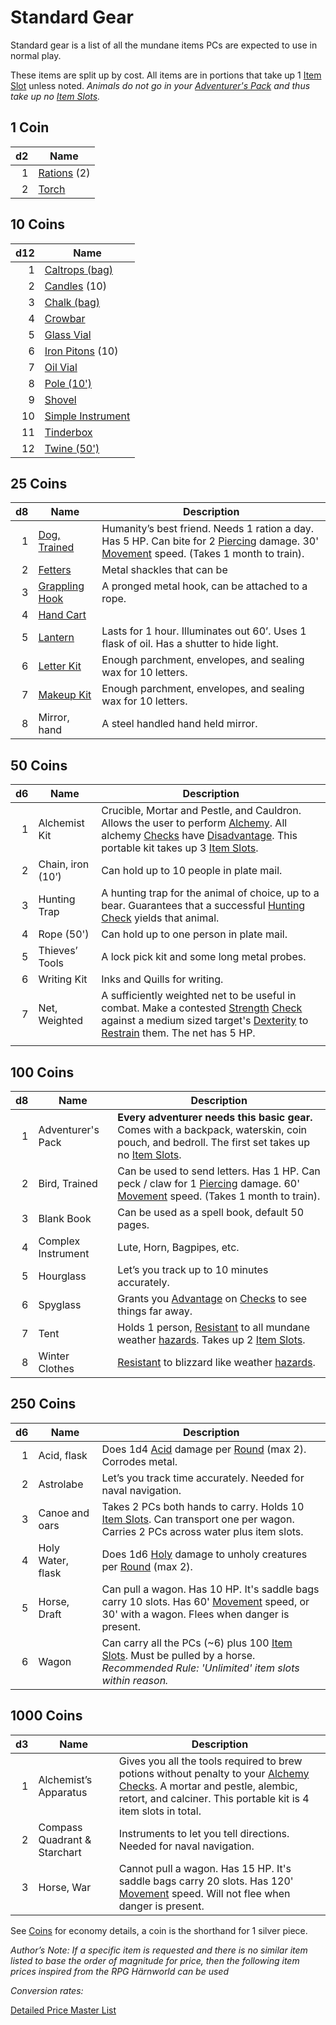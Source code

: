 # Standard Gear
Standard gear is a list of all the mundane items PCs are expected to use in normal play.

These items are split up by cost. All items are in portions that take up 1 [Item Slot](../../Player%20Characters/Derived%20Statistics/Item%20Slots.md) unless noted.
	*Animals do not go in your [Adventurer's Pack](Adventurer's%20Pack.md) and thus take up no [Item Slots](../../Player%20Characters/Derived%20Statistics/Item%20Slots.md).*
## 1 Coin

|  d2 | Name                                                             |
| --: | ---------------------------------------------------------------- |
|   1 | [Rations](Individual%20Item%20Cards/Gear/1%20Coin/Ration.md) (2) |
|   2 | [Torch](Individual%20Item%20Cards/Gear/1%20Coin/Torch.md)        |

## 10 Coins

| d12 | Name                                                                                  |
| --: | ------------------------------------------------------------------------------------- |
|   1 | [Caltrops (bag)](Individual%20Item%20Cards/Gear/10%20Coins/Caltrops%20(bag).md)       |
|   2 | [Candles](Individual%20Item%20Cards/Gear/10%20Coins/Candle.md) (10)                   |
|   3 | [Chalk (bag)](Individual%20Item%20Cards/Gear/10%20Coins/Chalk%20(bag).md)             |
|   4 | [Crowbar](Individual%20Item%20Cards/Gear/10%20Coins/Crowbar.md)                       |
|   5 | [Glass Vial](Individual%20Item%20Cards/Gear/10%20Coins/Glass%20Vial.md)               |
|   6 | [Iron Pitons](Individual%20Item%20Cards/Gear/10%20Coins/Iron%20Piton.md) (10)         |
|   7 | [Oil Vial](Individual%20Item%20Cards/Gear/10%20Coins/Oil%20Vial.md)                   |
|   8 | [Pole (10')](Individual%20Item%20Cards/Gear/10%20Coins/Pole%20(10').md)               |
|   9 | [Shovel](Individual%20Item%20Cards/Gear/10%20Coins/Shovel.md)                         |
|  10 | [Simple Instrument](Individual%20Item%20Cards/Gear/10%20Coins/Simple%20Instrument.md) |
|  11 | [Tinderbox](Individual%20Item%20Cards/Gear/10%20Coins/Tinderbox.md)                   |
|  12 | [Twine (50')](Individual%20Item%20Cards/Gear/10%20Coins/Twine%20(50').md)             |
## 25 Coins

|  d8 | Name                                                                            | Description                                                                                                                                                                                                      |
| --: | ------------------------------------------------------------------------------- | ---------------------------------------------------------------------------------------------------------------------------------------------------------------------------------------------------------------- |
|   1 | [Dog, Trained](Individual%20Item%20Cards/Gear/25%20Coins/Dog,%20Trained.md)     | Humanity’s best friend. Needs 1 ration a day. Has 5 HP. Can bite for 2 [Piercing](../../Damage%20Types/Piercing.md) damage. 30' [Movement](../../Game%20Procedures/Movement.md) speed. (Takes 1 month to train). |
|   2 | [Fetters](Individual%20Item%20Cards/Gear/25%20Coins/Fetters.md)                 | Metal shackles that can be                                                                                                                                                                                       |
|   3 | [Grappling Hook](Individual%20Item%20Cards/Gear/25%20Coins/Grappling%20Hook.md) | A pronged metal hook, can be attached to a rope.                                                                                                                                                                 |
|   4 | [Hand Cart](Individual%20Item%20Cards/Gear/25%20Coins/Hand%20Cart.md)           |                                                                                                                                                                                                                  |
|   5 | [Lantern](Individual%20Item%20Cards/Gear/25%20Coins/Lantern.md)                 | Lasts for 1 hour. Illuminates out 60’. Uses 1 flask of oil. Has a shutter to hide light.                                                                                                                         |
|   6 | [Letter Kit](Individual%20Item%20Cards/Gear/25%20Coins/Letter%20Kit.md)         | Enough parchment, envelopes, and sealing wax for 10 letters.                                                                                                                                                     |
|   7 | [Makeup Kit](Individual%20Item%20Cards/Gear/25%20Coins/Makeup%20Kit.md)         | Enough parchment, envelopes, and sealing wax for 10 letters.                                                                                                                                                     |
|   8 | Mirror, hand                                                                    | A steel handled hand held mirror.                                                                                                                                                                                |
## 50 Coins

|  d6 | Name              | Description                                                                                                                                                                                                                                                                                                                                                        |
| --: | ----------------- | ------------------------------------------------------------------------------------------------------------------------------------------------------------------------------------------------------------------------------------------------------------------------------------------------------------------------------------------------------------------ |
|   1 | Alchemist Kit     | Crucible, Mortar and Pestle, and Cauldron. Allows the user to perform [Alchemy](../../Magic/Alchemy/Alchemy.md). All alchemy [Checks](../../Game%20Procedures/Check.md) have [Disadvantage](../../Game%20Procedures/Dice%20Rolls/Disadvantage.md). This portable kit takes up 3 [Item Slots](../../Player%20Characters/Derived%20Statistics/Item%20Slots.md).      |
|   2 | Chain, iron (10’) | Can hold up to 10 people in plate mail.                                                                                                                                                                                                                                                                                                                            |
|   3 | Hunting Trap      | A hunting trap for the animal of choice, up to a bear. Guarantees that a successful [Hunting](../../Game%20Procedures/Watches.md) [Check](../../Game%20Procedures/Check.md) yields that animal.                                                                                                                                                                    |
|   4 | Rope (50')        | Can hold up to one person in plate mail.                                                                                                                                                                                                                                                                                                                           |
|   5 | Thieves’ Tools    | A lock pick kit and some long metal probes.                                                                                                                                                                                                                                                                                                                        |
|   6 | Writing Kit       | Inks and Quills for writing.                                                                                                                                                                                                                                                                                                                                       |
|   7 | Net, Weighted     | A sufficiently weighted net to be useful in combat. Make a contested [Strength](../../Player%20Characters/Chosen%20Statistics/Strength.md) [Check](../../Game%20Procedures/Check.md) against a medium sized target's [Dexterity](../../Player%20Characters/Chosen%20Statistics/Dexterity.md) to [Restrain](../../Conditions/Restrained.md) them. The net has 5 HP. |
|     |                   |                                                                                                                                                                                                                                                                                                                                                                    |
## 100 Coins
|  d8 | Name               | Description                                                                                                                                                                                                       |
| --: | ------------------ | ----------------------------------------------------------------------------------------------------------------------------------------------------------------------------------------------------------------- |
|   1 | Adventurer's Pack  | **Every adventurer needs this basic gear.** Comes with a backpack, waterskin, coin pouch, and bedroll. The first set takes up no [Item Slots](../../Player%20Characters/Derived%20Statistics/Item%20Slots.md).    |
|   2 | Bird, Trained      | Can be used to send letters. Has 1 HP. Can peck / claw for 1 [Piercing](../../Damage%20Types/Piercing.md) damage. 60' [Movement](../../Game%20Procedures/Movement.md) speed. (Takes 1 month to train).            |
|   3 | Blank Book         | Can be used as a spell book, default 50 pages.                                                                                                                                                                    |
|   4 | Complex Instrument | Lute, Horn, Bagpipes, etc.                                                                                                                                                                                        |
|   5 | Hourglass          | Let’s you track up to 10 minutes accurately.                                                                                                                                                                      |
|   6 | Spyglass           | Grants you [Advantage](../../Game%20Procedures/Dice%20Rolls/Advantage.md) on [Checks](../../Game%20Procedures/Check.md) to see things far away.                                                                   |
|   7 | Tent               | Holds 1 person, [Resistant](../../Conditions/Resistant.md) to all mundane weather [hazards](../../Hazards/Elemental.md). Takes up 2 [Item Slots](../../Player%20Characters/Derived%20Statistics/Item%20Slots.md). |
|   8 | Winter Clothes     | [Resistant](../../Conditions/Resistant.md) to blizzard like weather [hazards](../../Hazards/Elemental.md).                                                                                                        |

## 250 Coins

|  d6 | Name              | Description                                                                                                                                                                                            |
| --: | ----------------- | ------------------------------------------------------------------------------------------------------------------------------------------------------------------------------------------------------ |
|   1 | Acid, flask       | Does 1d4 [Acid](../../Damage%20Types/Acid.md) damage per [Round](../../Game%20Procedures/Round.md) (max 2). Corrodes metal.                                                                            |
|   2 | Astrolabe         | Let’s you track time accurately. Needed for naval navigation.                                                                                                                                          |
|   3 | Canoe and oars    | Takes 2 PCs both hands to carry. Holds 10 [Item Slots](../../Player%20Characters/Derived%20Statistics/Item%20Slots.md). Can transport one per wagon. Carries 2 PCs across water plus item slots.       |
|   4 | Holy Water, flask | Does 1d6 [Holy](../../Damage%20Types/Holy.md) damage to unholy creatures per [Round](../../Game%20Procedures/Round.md) (max 2).                                                                        |
|   5 | Horse, Draft      | Can pull a wagon. Has 10 HP. It's saddle bags carry 10 slots. Has 60' [Movement](../../Game%20Procedures/Movement.md) speed, or 30' with a wagon. Flees when danger is present.                        |
|   6 | Wagon             | Can carry all the PCs (~6) plus 100 [Item Slots](../../Player%20Characters/Derived%20Statistics/Item%20Slots.md). Must be pulled by a horse. *Recommended Rule: 'Unlimited' item slots within reason.* |
## 1000 Coins

|  d3 | Name                         | Description                                                                                                                                                                                                                                                    |
| --: | ---------------------------- | -------------------------------------------------------------------------------------------------------------------------------------------------------------------------------------------------------------------------------------------------------------- |
|   1 | Alchemist’s Apparatus        | Gives you all the tools required to brew potions without penalty to your [Alchemy](../../Magic/Alchemy/Alchemy.md) [Checks](../../Game%20Procedures/Check.md). A mortar and pestle, alembic, retort, and calciner. This portable kit is 4 item slots in total. |
|   2 | Compass Quadrant & Starchart | Instruments to let you tell directions. Needed for naval navigation.                                                                                                                                                                                           |
|   3 | Horse, War                   | Cannot pull a wagon. Has 15 HP. It's saddle bags carry 20 slots. Has 120' [Movement](../../Game%20Procedures/Movement.md) speed. Will not flee when danger is present.                                                                                         |

See [Coins](../../Economy/Coins.md) for economy details, a coin is the shorthand for 1 silver piece.

*Author’s Note:*
*If a specific item is requested and there is no similar item listed to base the order of magnitude for price, then the following item prices inspired from the RPG Härnworld can be used*

*Conversion rates:*

[Detailed Price Master List](../../Economy/Detailed%20Prices/Detailed%20Price%20Master%20List.md)